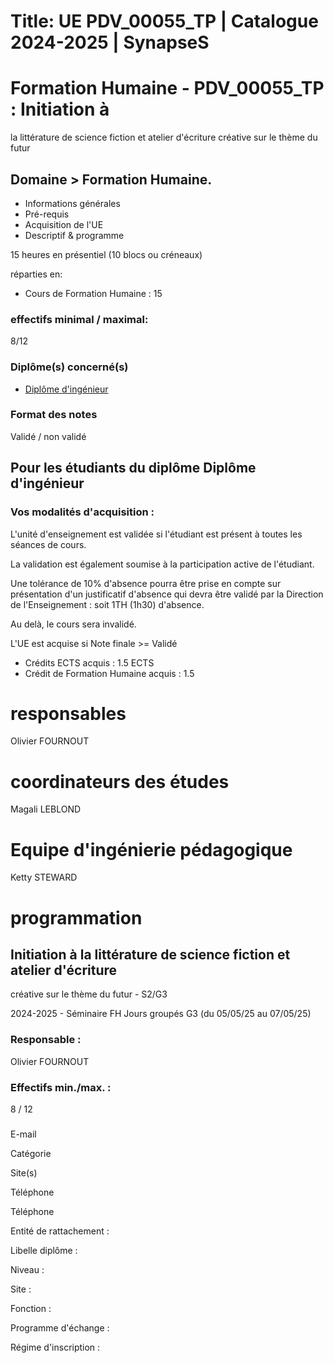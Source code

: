# Title: UE PDV_00055_TP | Catalogue 2024-2025 | SynapseS

#  [ ](/catalogue/2024-2025) Formation Humaine \- PDV_00055_TP : Initiation à
la littérature de science fiction et atelier d'écriture créative sur le thème
du futur

## Domaine > Formation Humaine.

  * Informations générales
  * Pré-requis
  * Acquisition de l'UE
  * Descriptif & programme

15 heures en présentiel (10 blocs ou créneaux)

réparties en:

  * Cours de Formation Humaine : 15

### effectifs minimal / maximal:

8/12

### Diplôme(s) concerné(s)

  * [Diplôme d'ingénieur](/catalogue/2024-2025/diplome/4/ING-diplome-d-ingenieur)

### Format des notes

Validé / non validé

## Pour les étudiants du diplôme Diplôme d'ingénieur

### Vos modalités d'acquisition :

L'unité d'enseignement est validée si l'étudiant est présent à toutes les
séances de cours.

La validation est également soumise à la participation active de l'étudiant.

  
Une tolérance de 10% d'absence pourra être prise en compte sur présentation
d'un justificatif d'absence qui devra être validé par la Direction de
l'Enseignement : soit 1TH (1h30) d'absence.

Au delà, le cours sera invalidé.

L'UE est acquise si Note finale >= Validé

  * Crédits ECTS acquis : 1.5 ECTS
  * Crédit de Formation Humaine acquis : 1.5

# responsables

Olivier FOURNOUT

# coordinateurs des études

Magali LEBLOND

# Equipe d'ingénierie pédagogique

Ketty STEWARD

# programmation

## Initiation à la littérature de science fiction et atelier d'écriture
créative sur le thème du futur - S2/G3

2024-2025 - Séminaire FH Jours groupés G3 (du 05/05/25 au 07/05/25)

### Responsable :

Olivier FOURNOUT

### Effectifs min./max. :

8 / 12

###

E-mail

Catégorie

Site(s)

Téléphone

Téléphone

Entité de rattachement :

Libelle diplôme :

Niveau :

Site :

Fonction :

Programme d'échange :

Régime d'inscription :

